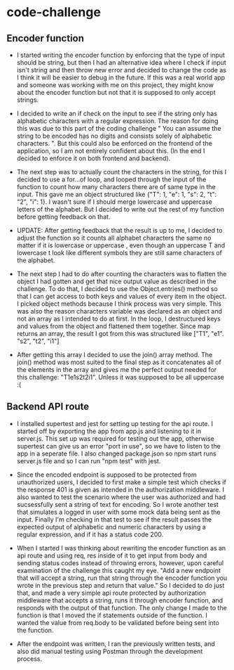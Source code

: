 # code-challenge

## Encoder function 

- I started writing the encoder function by enforcing that the type of input should be string, but then I had an alternative idea where I check if input isn't string and then throw new error and decided to change the code as I think it will be easier to debug in the future. If this was a real world app and someone was working with me on this project, they might know about the encoder function but not that it is supposed to only accept strings. 

- I decided to write an if check on the input to see if the string only has alphabetic characters with a regular expression. The reason for doing this was due to this part of the coding challenge " You can assume the string to be encoded has no digits and consists solely of alphabetic characters. ". But this could also be enforced on the frontend of the application, so I am not entirely confident about this. (In the end I decided to enforce it on both frontend and backend).

- The next step was to actually count the characters in the string, for this I decided to use a for...of loop, and looped through the input of the function to count how many characters there are of same type in the input. This gave me an object structured like {"T": 1, "e": 1, "s": 2, "t": "2", "i": 1}. I wasn't sure if I should merge lowercase and uppercase letters of the alphabet. But I decided to write out the rest of my function before getting feedback on that. 

- UPDATE: After getting feedback that the result is up to me, I decided to adjust the function so it counts all alphabet characters the same no matter if it is lowercase or uppercase , even though an uppercase T and lowercase t look like different symbols they are still same characters of the alphabet. 

- The next step I had to do after counting the characters was to flatten the object I had gotten and get that nice output value as described in the challenge. To do that, I decided to use the Object.entries() method so that I can get access to both keys and values of every item in the object. I picked object methods because I think process was very simple. This was also the reason characters variable was declared as an object and not an array as I intended to do at first. In the loop, I destructured keys and values from the object and flattened them together. Since map returns an array, the result I got from this was structured like ["T1", "e1". "s2", "t2", "i1"]

- After getting this array I decided to use the join() array method. The join() method was most suited to the final step as it concatenates all of the elements in the array and gives me the perfect output needed for this challenge: "T1e1s2t2i1". Unless it was supposed to be all uppercase :( 

## Backend API route

- I installed supertest and jest for setting up testing for the api route. I started off by exporting the app from app.js and listening to it in server.js. This set up was required for testing out the app, otherwise supertest can give us an error "port in use", so we have to listen to the app in a seperate file. I also changed package.json so npm start runs server.js file and so I can run "npm test" with jest.

- Since the encoded endpoint is supposed to be protected from unauthorized users, I decided to first make a simple test which checks if the response 401 is given as intended in the authorization middleware. I also wanted to test the scenario where the user was authorized and had sucsessfully sent a string of text for encoding. So I wrote another test that simulates a logged in user with some mock data being sent as the input. Finally I'm checking in that test to see if the result passes the expected output of alphabetic and numeric characters by using a regular expression, and if it has a status code 200. 

- When I started I was thinking about rewriting the encoder function as an api route and using req, res inside of it to get input from body and sending status codes instead of throwing errors, however, upon careful examination of the challenge this caught my eye. "Add a new endpoint that will accept a string, run that string through the encoder function you wrote in the previous step and return that value." So I decided to do just that, and made a very simple api route protected by authorization middleware that accepts a string, runs it through encoder function, and responds with the output of that function. The only change I made to the function is that I moved the if statements outside of the function. I wanted the value from req.body to be validated before being sent into the function.

- After the endpoint was written, I ran the previously written tests, and also did manual testing using Postman through the development process. 